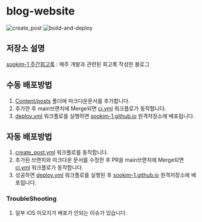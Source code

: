 # blog-website
![create_post](https://github.com/sookim-1/blog-website/actions/workflows/create_post.yml/badge.svg)
![build-and-deploy](https://github.com/sookim-1/blog-website/actions/workflows/build-and-deploy.yml/badge.svg)

## 저장소 설명
[sookim-1 주간회고록](https://sookim-1.github.io/) : 매주 개발과 관련된 회고록 작성한 블로그


## 수동 배포방법
1. [Content/posts](./Content/posts) 폴더에 마크다운문서를 추가합니다.
2. 추가한 후 main브랜치에 Merge되면 [ci.yml](./.github/workflows/) 워크플로가 동작합니다.
3. [deploy.yml](./.github/workflows/) 워크플로를 실행하면 [sookim-1.github.io](https://github.com/sookim-1/sookim-1.github.io) 원격저장소에 배포됩니다.

## 자동 배포방법
1. [create_post.yml](./.github/workflows/) 워크플로를 동작합니다.
2. 추가된 브랜치와 마크다운 문서를 수정한 후 PR을 main브랜치에 Merge되면 [ci.yml](./.github/workflows/) 워크플로가 동작합니다.
3. 성공하면 [deploy.yml](./.github/workflows/) 워크플로를 실행된 후 [sookim-1.github.io](https://github.com/sookim-1/sookim-1.github.io) 원격저장소에 배포됩니다.

### TroubleShooting
1. 일부 iOS 이모지가 배포가 안되는 이슈가 있습니다.
